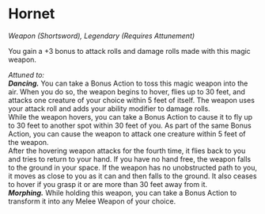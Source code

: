 # Hornet
*Weapon (Shortsword), Legendary (Requires Attunement)*

You gain a +3 bonus to attack rolls and damage rolls made with this magic weapon.  

*Attuned to:*  
***Dancing.*** You can take a Bonus Action to toss this magic weapon into the air. When you do so, the weapon begins to hover, flies up to 30 feet, and attacks one creature of your choice within 5 feet of itself. The weapon uses your attack roll and adds your ability modifier to damage rolls.  
While the weapon hovers, you can take a Bonus Action to cause it to fly up to 30 feet to another spot within 30 feet of you. As part of the same Bonus Action, you can cause the weapon to attack one creature within 5 feet of the weapon.  
After the hovering weapon attacks for the fourth time, it flies back to you and tries to return to your hand. If you have no hand free, the weapon falls to the ground in your space. If the weapon has no unobstructed path to you, it moves as close to you as it can and then falls to the ground. It also ceases to hover if you grasp it or are more than 30 feet away from it.  
***Morphing.*** While holding this weapon, you can take a Bonus Action to transform it into any Melee Weapon of your choice.  